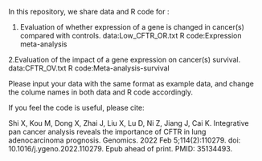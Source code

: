 



In this repository, we share data and R code for :

1. Evaluation of whether expression of a gene is changed in cancer(s) compared with controls.
data:Low_CFTR_OR.txt
R code:Expression meta-analysis

2.Evaluation of the impact of a gene expression on cancer(s) survival.
data:CFTR_OV.txt
R code:Meta-analysis-survival

Please input your data with the same format as example data, and change the colume names in both data and R code accordingly.

If you feel the code is useful, please cite:

Shi X, Kou M, Dong X, Zhai J, Liu X, Lu D, Ni Z, Jiang J, Cai K. Integrative pan cancer analysis reveals the importance of CFTR in lung adenocarcinoma prognosis. Genomics. 2022 Feb 5;114(2):110279. doi: 10.1016/j.ygeno.2022.110279. Epub ahead of print. PMID: 35134493.
